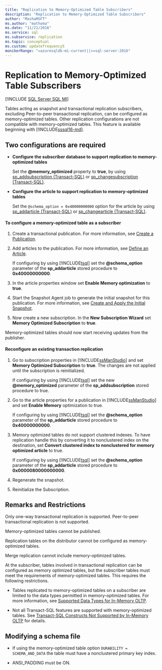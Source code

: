 ```yaml
---
title: "Replication to Memory-Optimized Table Subscribers"
description: "Replication to Memory-Optimized Table Subscribers"
author: "MashaMSFT"
ms.author: "mathoma"
ms.date: "11/21/2016"
ms.service: sql
ms.subservice: replication
ms.topic: conceptual
ms.custom: updatefrequency5
monikerRange: "=azuresqldb-mi-current||>=sql-server-2016"
---
```

# Replication to Memory-Optimized Table Subscribers
[!INCLUDE [SQL Server SQL MI](../../includes/applies-to-version/sql-asdbmi.md)]

  Tables acting as snapshot and transactional replication subscribers, excluding Peer-to-peer transactional replication, can be configured as memory-optimized tables. Other replication configurations are not compatible with memory-optimized tables. This feature is available beginning with [!INCLUDE[sssql16-md](../../includes/sssql16-md.md)].  
  
## Two configurations are required  
  
-   **Configure the subscriber database to support replication to memory-optimized tables**  
  
     Set the **\@memory_optimized** property  to **true**, by using [sp_addsubscription &#40;Transact-SQL&#41;](../../relational-databases/system-stored-procedures/sp-addsubscription-transact-sql.md) or [sp_changesubscription &#40;Transact-SQL&#41;](../../relational-databases/system-stored-procedures/sp-changesubscription-transact-sql.md).  
  
-   **Configure the article to support replication to memory-optimized tables**  
  
     Set the `@schema_option = 0x40000000000` option for the article by using [sp_addarticle &#40;Transact-SQL&#41;](../../relational-databases/system-stored-procedures/sp-addarticle-transact-sql.md) or [sp_changearticle &#40;Transact-SQL&#41;](../../relational-databases/system-stored-procedures/sp-changearticle-transact-sql.md).  
  
#### To configure a memory-optimized table as a subscriber  
  
1.  Create a transactional publication. For more information, see [Create a Publication](../../relational-databases/replication/publish/create-a-publication.md).  
  
2.  Add articles to the publication. For more information, see [Define an Article](../../relational-databases/replication/publish/define-an-article.md).  
  
     If configuring by using [!INCLUDE[tsql](../../includes/tsql-md.md)] set the **\@schema_option** parameter of the **sp_addarticle** stored procedure to   
    **0x40000000000**.  
  
3.  In the article properties window set **Enable Memory optimization** to **true**.  
  
4.  Start the Snapshot Agent job to generate the initial snapshot for this publication. For more information, see [Create and Apply the Initial Snapshot](../../relational-databases/replication/create-and-apply-the-initial-snapshot.md).  
  
5.  Now create a new subscription. In the **New Subscription Wizard** set **Memory Optimized Subscription** to **true**.  

 Memory-optimized tables should now start receiving updates from the publisher.  
  
#### Reconfigure an existing transaction replication  
  
1.  Go to subscription properties in [!INCLUDE[ssManStudio](../../includes/ssmanstudio-md.md)] and set **Memory Optimized Subscription** to **true**. The changes are not applied until the subscription is reinitialized.  
  
     If configuring by using [!INCLUDE[tsql](../../includes/tsql-md.md)] set the new **\@memory_optimized** parameter of the **sp_addsubscription** stored procedure to true.  
  
2.  Go to the article properties  for a publication in [!INCLUDE[ssManStudio](../../includes/ssmanstudio-md.md)] and set **Enable Memory** optimization to true.  
  
     If configuring by using [!INCLUDE[tsql](../../includes/tsql-md.md)] set the **\@schema_option** parameter of the **sp_addarticle** stored procedure to   
    **0x40000000000**.  
  
3.  Memory optimized tables do not support clustered indexes. To have replication handle this by converting it to nonclustered index on the destination, set **Convert clustered index to nonclustered for memory optimized article** to true.  
  
     If configuring by using [!INCLUDE[tsql](../../includes/tsql-md.md)] set the **\@schema_option** parameter of the **sp_addarticle** stored procedure to  **0x0000080000000000**.  
  
4.  Regenerate the snapshot.  
  
5.  Reinitialize the Subscription.  
  
## Remarks and Restrictions  
 Only one-way transactional replication is supported. Peer-to-peer transactional replication is not supported.  
  
 Memory-optimized tables cannot be published.  
  
 Replication tables on the distributor cannot be configured as memory-optimized tables.  
  
 Merge replication cannot include memory-optimized tables.  
  
 At the subscriber, tables involved in transactional replication can be configured as memory optimized tables, but the subscriber tables must meet the requirements of memory-optimized tables. This requires the following restrictions.  
 
-   Tables replicated to memory-optimized tables on a subscriber are limited to the data types permitted in memory-optimized tables. For more information, see [Supported Data Types for In-Memory OLTP](../../relational-databases/in-memory-oltp/supported-data-types-for-in-memory-oltp.md).  
  
-   Not all Transact-SQL features are supported with memory-optimized tables. See [Transact-SQL Constructs Not Supported by In-Memory OLTP](../../relational-databases/in-memory-oltp/transact-sql-constructs-not-supported-by-in-memory-oltp.md) for details.  
  
##  <a name="Schema"></a> Modifying a schema file  
  
-   If using the memory-optimized table option `DURABILITY = SCHEMA_AND_DATA` the table must have a nonclustered primary key index.  
  
-   ANSI_PADDING must be ON.  
  
  
  
